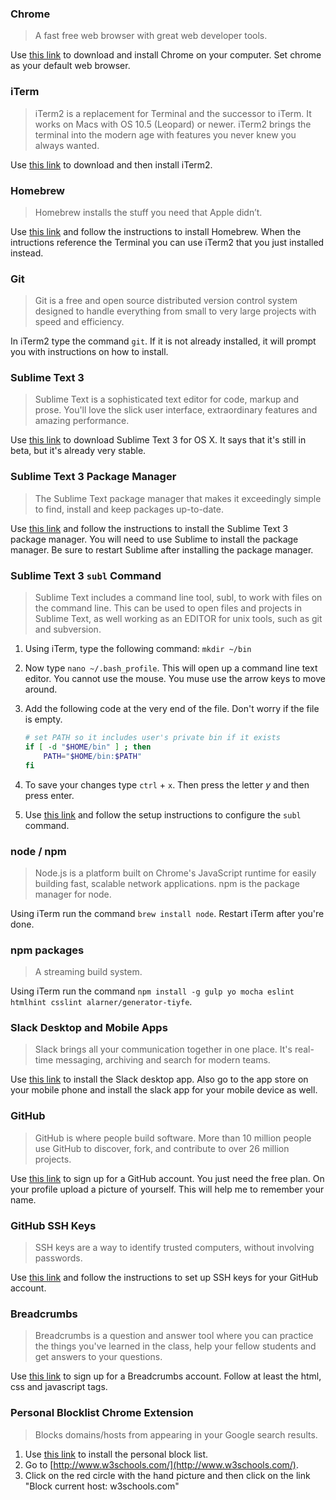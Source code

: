### Chrome
> A fast free web browser with great web developer tools.

Use [this link](https://www.google.com/chrome/browser/desktop/index.html) to download and install Chrome on your computer. Set chrome as your default web browser.

### iTerm
> iTerm2 is a replacement for Terminal and the successor to iTerm. It works on Macs with OS 10.5 (Leopard) or newer. iTerm2 brings the terminal into the modern age with features you never knew you always wanted.

Use [this link](https://iterm2.com/downloads/stable/iTerm2_v2_0.zip) to download and then install iTerm2.

### Homebrew
> Homebrew installs the stuff you need that Apple didn’t.

Use [this link](http://brew.sh/) and follow the instructions to install Homebrew. When the intructions reference the Terminal you can use iTerm2 that you just installed instead.

### Git
> Git is a free and open source distributed version control system designed to handle everything from small to very large projects with speed and efficiency.

In iTerm2 type the command `git`. If it is not already installed, it will prompt you with instructions on how to install.

### Sublime Text 3
> Sublime Text is a sophisticated text editor for code, markup and prose. You'll love the slick user interface, extraordinary features and amazing performance.

Use [this link](http://www.sublimetext.com/3) to download Sublime Text 3 for OS X. It says that it's still in beta, but it's already very stable.

### Sublime Text 3 Package Manager
> The Sublime Text package manager that makes it exceedingly simple to find, install and keep packages up-to-date.

Use [this link](https://packagecontrol.io/installation) and follow the instructions to install the Sublime Text 3 package manager. You will need to use Sublime to install the package manager. Be sure to restart Sublime after installing the package manager.

### Sublime Text 3 `subl` Command
> Sublime Text includes a command line tool, subl, to work with files on the command line. This can be used to open files and projects in Sublime Text, as well working as an EDITOR for unix tools, such as git and subversion.

1. Using iTerm, type the following command: `mkdir ~/bin`
2. Now type `nano ~/.bash_profile`. This will open up a command line text editor. You cannot use the mouse. You muse use the arrow keys to move around.
3. Add the following code at the very end of the file. Don't worry if the file is empty.

	```bash
	# set PATH so it includes user's private bin if it exists
	if [ -d "$HOME/bin" ] ; then
	    PATH="$HOME/bin:$PATH"
	fi
	```
4. To save your changes type `ctrl` + `x`. Then press the letter *y* and then press enter.
5. Use [this link](https://www.sublimetext.com/docs/3/osx_command_line.html) and follow the setup instructions to configure the `subl` command.

### node / npm
> Node.js is a platform built on Chrome's JavaScript runtime for easily building fast, scalable network applications. npm is the package manager for node.

Using iTerm run the command `brew install node`. Restart iTerm after you're done.

### npm packages
> A streaming build system.

Using iTerm run the command `npm install -g gulp yo mocha eslint htmlhint csslint alarner/generator-tiyfe`.

### Slack Desktop and Mobile Apps
> Slack brings all your communication together in one place. It's real-time messaging, archiving and search for modern teams.

Use [this link](https://itunes.apple.com/us/app/slack/id803453959?mt=12#) to install the Slack desktop app. Also go to the app store on your mobile phone and install the slack app for your mobile device as well.

<!--
### Various Sublime Packages
Use [this link](https://packagecontrol.io/docs/usage) to read up on how to install new packages using the Sublime Package Manager that you just installed.
-->

### GitHub
> GitHub is where people build software. More than 10 million people use GitHub to discover, fork, and contribute to over 26 million projects.

Use [this link](https://github.com/join) to sign up for a GitHub account. You just need the free plan. On your profile upload a picture of yourself. This will help me to remember your name.

### GitHub SSH Keys
> SSH keys are a way to identify trusted computers, without involving passwords.

Use [this link](https://help.github.com/articles/generating-ssh-keys/) and follow the instructions to set up SSH keys for your GitHub account.

### Breadcrumbs
> Breadcrumbs is a question and answer tool where you can practice the things you've learned in the class, help your fellow students and get answers to your questions.

Use [this link](http://tiy.breadcrumbsqa.com/index/register) to sign up for a Breadcrumbs account. Follow at least the html, css and javascript tags.

### Personal Blocklist Chrome Extension
> Blocks domains/hosts from appearing in your Google search results.

1. Use [this link](https://chrome.google.com/webstore/detail/personal-blocklist-by-goo/nolijncfnkgaikbjbdaogikpmpbdcdef?hl=en) to install the personal block list. 
2. Go to [http://www.w3schools.com/](http://www.w3schools.com/).
3. Click on the red circle with the hand picture and then click on the link "Block current host: w3schools.com"


<!--
Install the following packages:

* 


Sublime Package Control
	- sass
	- sublime linter
	- sublimelinter-contrib-eslint
	- sublimelinter-contrib-htmlhint
	- eslint
	- user settings configuration
	- w3c validator

-->